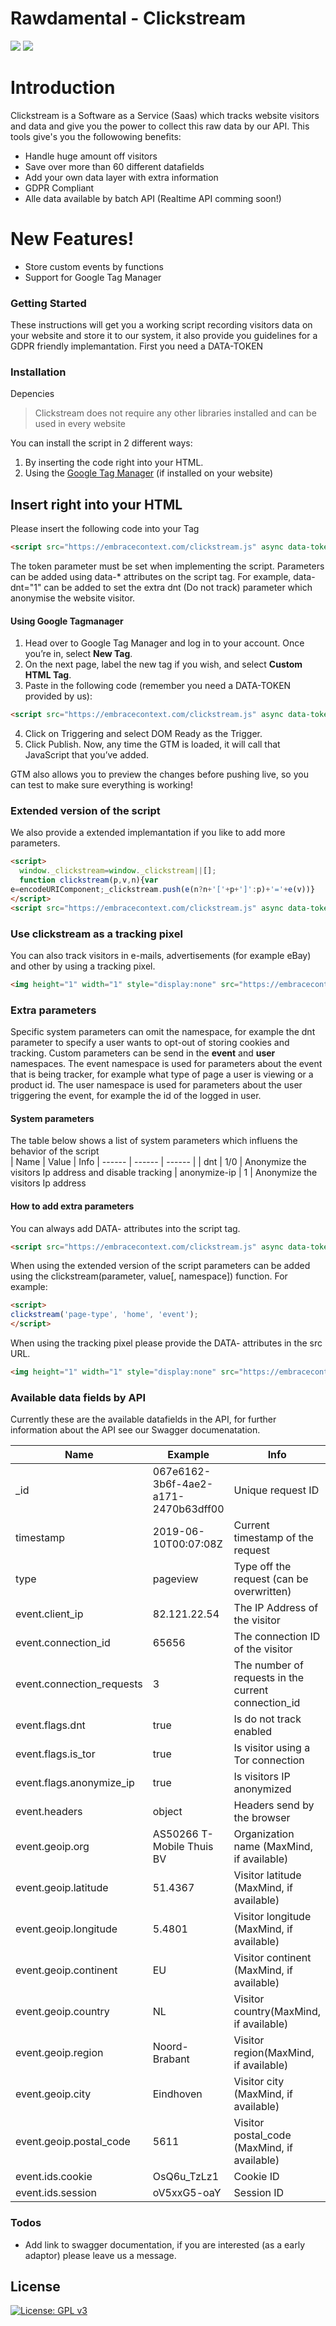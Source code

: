 # Rawdamental - Clickstream
[![](https://forthebadge.com/images/badges/made-with-javascript.svg)]() [![](https://forthebadge.com/images/badges/built-with-love.svg)](https://www.rawdamental.com)

# Introduction

Clickstream is a Software as a Service (Saas) which tracks website visitors and data and give you the power to collect this raw data by our API. This tools give's you the followowing benefits: 

  - Handle huge amount off visitors 
  - Save over more than 60 different datafields
  - Add your own data layer with extra information
  - GDPR Compliant
  - Alle data available by batch API (Realtime API comming soon!)

# New Features!

  - Store custom events by functions
  - Support for Google Tag Manager

### Getting Started

These instructions will get you a working script recording visitors data on your website and store it to our system, it also provide you guidelines for a GDPR friendly implemantation. First you need a DATA-TOKEN 

### Installation
Depencies
> Clickstream does not require any other libraries installed and can be used in every website

You can install the script in 2 different ways:
1. By inserting the code right into your HTML.
2. Using the [Google Tag Manager](https://marketingplatform.google.com/intl/nl/about/tag-manager/) (if installed on your website)

## Insert right into your HTML 
Please insert the following code into your <head> Tag
```html
<script src="https://embracecontext.com/clickstream.js" async data-token="XXX"></script>
```
The token parameter must be set when implementing the script. Parameters can be added using data-* attributes on the script tag. For example, data-dnt="1" can be added to set the extra dnt (Do not track) parameter which anonymise the website visitor.

#### Using Google Tagmanager
1. Head over to Google Tag Manager and log in to your account. Once you’re in, select **New Tag**.
2. On the next page, label the new tag if you wish, and select **Custom HTML Tag**.
3. Paste in the following code (remember you need a DATA-TOKEN provided by us):
```html
<script src="https://embracecontext.com/clickstream.js" async data-token="XXX"></script>
```
4. Click on Triggering and select DOM Ready as the Trigger.
5. Click Publish. Now, any time the GTM is loaded, it will call that JavaScript that you’ve added.

GTM also allows you to preview the changes before pushing live, so you can test to make sure everything is working!

### Extended version of the script
We also provide a extended implemantation if you like to add more parameters. 

```html
<script>
  window._clickstream=window._clickstream||[];
  function clickstream(p,v,n){var
e=encodeURIComponent;_clickstream.push(e(n?n+'['+p+']':p)+'='+e(v))}
</script>
<script src="https://embracecontext.com/clickstream.js" async data-token="XXX"></script>
```
### Use clickstream as a tracking pixel
You can also track visitors in e-mails, advertisements (for example eBay) and other  by using a tracking pixel. 

```html 
<img height="1" width="1" style="display:none" src="https://embracecontext.com/p.gif?token=XXX">
```

### Extra parameters
Specific system parameters can omit the namespace, for example the dnt parameter to specify a user wants to opt-out of storing cookies and tracking. Custom parameters can be send in the **event** and **user** namespaces. The event namespace is used for parameters about the event that is being tracker, for example what type of page a user is viewing or a product id. The user namespace is used for parameters about the user triggering the event, for example the id of the logged in user.

#### System parameters
The table below shows a list of system parameters which influens the behavior of the script  
| Name | Value | Info
| ------ | ------ | ------ |
| dnt | 1/0 | Anonymize the visitors Ip address and disable tracking 
| anonymize-ip | 1 | Anonymize the visitors Ip address

#### How to add extra parameters

You can always add DATA- attributes into the script tag. 

```html
<script src="https://embracecontext.com/clickstream.js" async data-token="XXX" data-event-example="Foo"></script>
```

When using the extended version of the script parameters can be added using the clickstream(parameter, value[, namespace]) function. For example:

```html 
<script>
clickstream('page-type', 'home', 'event');
</script>
```


When using the tracking pixel please provide the DATA- attributes in the src URL.

```html 
<img height="1" width="1" style="display:none" src="https://embracecontext.com/p.gif?token=XXX&event[example]=Foo">
```
### Available data fields by API

Currently these are the available datafields in the API, for further information about the API see our Swagger documenatation.

| Name | Example | Info
| ------ | ------ | ------ |
| _id | 067e6162-3b6f-4ae2-a171-2470b63dff00 | Unique request ID
| timestamp | 2019-06-10T00:07:08Z | Current timestamp of the request
| type | pageview | Type off the request (can be overwritten)
| event.client_ip | 82.121.22.54 | The IP Address of the visitor
| event.connection_id | 65656 | The connection ID of the visitor
| event.connection_requests | 3 | The number of requests in the current connection_id
| event.flags.dnt | true | Is do not track enabled
| event.flags.is_tor | true | Is visitor using a Tor connection 
| event.flags.anonymize_ip | true | Is visitors IP anonymized
| event.headers | object | Headers send by the browser
| event.geoip.org | AS50266 T-Mobile Thuis BV | Organization name (MaxMind, if available)
| event.geoip.latitude | 51.4367 | Visitor latitude (MaxMind, if available)
| event.geoip.longitude | 5.4801 | Visitor longitude  (MaxMind, if available)
| event.geoip.continent | EU |  Visitor continent (MaxMind, if available)
| event.geoip.country | NL |  Visitor country(MaxMind, if available)
| event.geoip.region | Noord-Brabant | Visitor region(MaxMind, if available)
| event.geoip.city | Eindhoven |  Visitor city (MaxMind, if available)
| event.geoip.postal_code | 5611 | Visitor postal_code (MaxMind, if available)
| event.ids.cookie | OsQ6u_TzLz1 | Cookie ID
| event.ids.session | oV5xxG5-oaY | Session ID 


### Todos

 - Add link to swagger documentation, if you are interested (as a early adaptor) please leave us a message. 

License
----
[![License: GPL v3](https://img.shields.io/badge/License-GPLv3-blue.svg)](https://www.gnu.org/licenses/gpl-3.0)

